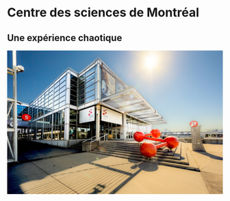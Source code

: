 # Centre des sciences de Montréal
## Une expérience chaotique

![CentreDesSciences](medias/CentreDesSciences.jpg)
